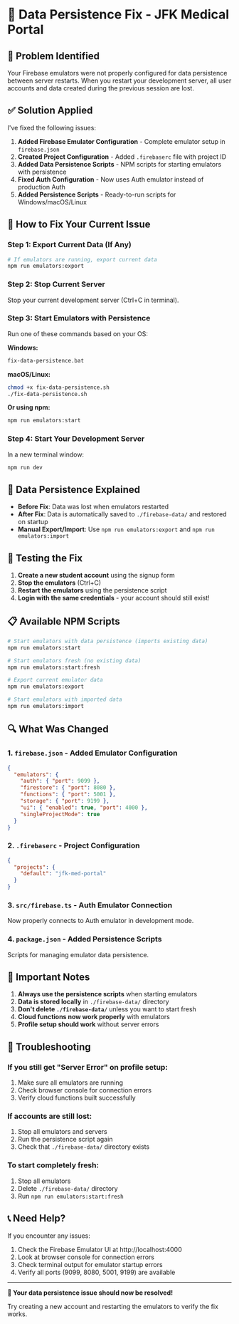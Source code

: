 # 🔧 Data Persistence Fix - JFK Medical Portal

## 🚨 Problem Identified

Your Firebase emulators were not properly configured for data persistence between server restarts. When you restart your development server, all user accounts and data created during the previous session are lost.

## ✅ Solution Applied

I've fixed the following issues:

1. **Added Firebase Emulator Configuration** - Complete emulator setup in `firebase.json`
2. **Created Project Configuration** - Added `.firebaserc` file with project ID
3. **Added Data Persistence Scripts** - NPM scripts for starting emulators with persistence
4. **Fixed Auth Configuration** - Now uses Auth emulator instead of production Auth
5. **Added Persistence Scripts** - Ready-to-run scripts for Windows/macOS/Linux

## 🚀 How to Fix Your Current Issue

### Step 1: Export Current Data (If Any)
```bash
# If emulators are running, export current data
npm run emulators:export
```

### Step 2: Stop Current Server
Stop your current development server (Ctrl+C in terminal).

### Step 3: Start Emulators with Persistence
Run one of these commands based on your OS:

**Windows:**
```cmd
fix-data-persistence.bat
```

**macOS/Linux:**
```bash
chmod +x fix-data-persistence.sh
./fix-data-persistence.sh
```

**Or using npm:**
```bash
npm run emulators:start
```

### Step 4: Start Your Development Server
In a new terminal window:
```bash
npm run dev
```

## 🔄 Data Persistence Explained

- **Before Fix**: Data was lost when emulators restarted
- **After Fix**: Data is automatically saved to `./firebase-data/` and restored on startup
- **Manual Export/Import**: Use `npm run emulators:export` and `npm run emulators:import`

## 🧪 Testing the Fix

1. **Create a new student account** using the signup form
2. **Stop the emulators** (Ctrl+C)
3. **Restart the emulators** using the persistence script
4. **Login with the same credentials** - your account should still exist!

## 📋 Available NPM Scripts

```bash
# Start emulators with data persistence (imports existing data)
npm run emulators:start

# Start emulators fresh (no existing data)
npm run emulators:start:fresh

# Export current emulator data
npm run emulators:export

# Start emulators with imported data
npm run emulators:import
```

## 🔍 What Was Changed

### 1. `firebase.json` - Added Emulator Configuration
```json
{
  "emulators": {
    "auth": { "port": 9099 },
    "firestore": { "port": 8080 },
    "functions": { "port": 5001 },
    "storage": { "port": 9199 },
    "ui": { "enabled": true, "port": 4000 },
    "singleProjectMode": true
  }
}
```

### 2. `.firebaserc` - Project Configuration
```json
{
  "projects": {
    "default": "jfk-med-portal"
  }
}
```

### 3. `src/firebase.ts` - Auth Emulator Connection
Now properly connects to Auth emulator in development mode.

### 4. `package.json` - Added Persistence Scripts
Scripts for managing emulator data persistence.

## 🚨 Important Notes

1. **Always use the persistence scripts** when starting emulators
2. **Data is stored locally** in `./firebase-data/` directory
3. **Don't delete `./firebase-data/`** unless you want to start fresh
4. **Cloud functions now work properly** with emulators
5. **Profile setup should work** without server errors

## 🐛 Troubleshooting

### If you still get "Server Error" on profile setup:
1. Make sure all emulators are running
2. Check browser console for connection errors
3. Verify cloud functions built successfully

### If accounts are still lost:
1. Stop all emulators and servers
2. Run the persistence script again
3. Check that `./firebase-data/` directory exists

### To start completely fresh:
1. Stop all emulators
2. Delete `./firebase-data/` directory
3. Run `npm run emulators:start:fresh`

## 📞 Need Help?

If you encounter any issues:

1. Check the Firebase Emulator UI at http://localhost:4000
2. Look at browser console for connection errors
3. Check terminal output for emulator startup errors
4. Verify all ports (9099, 8080, 5001, 9199) are available

---

**🎉 Your data persistence issue should now be resolved!**

Try creating a new account and restarting the emulators to verify the fix works.
